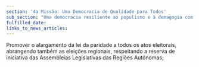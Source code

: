 ```yaml
---
section: '4a Missão: Uma Democracia de Qualidade para Todos'
sub_section: "Uma democracia resiliente ao populismo e à demagogia com mais participação, mais transparência e mais proximidade"
fulfilled_date:
links_to_news_articles:
---
```


Promover o alargamento da lei da paridade a todos os atos eleitorais, abrangendo também as eleições regionais, respeitando a reserva de iniciativa das Assembleias Legislativas das Regiões Autónomas;